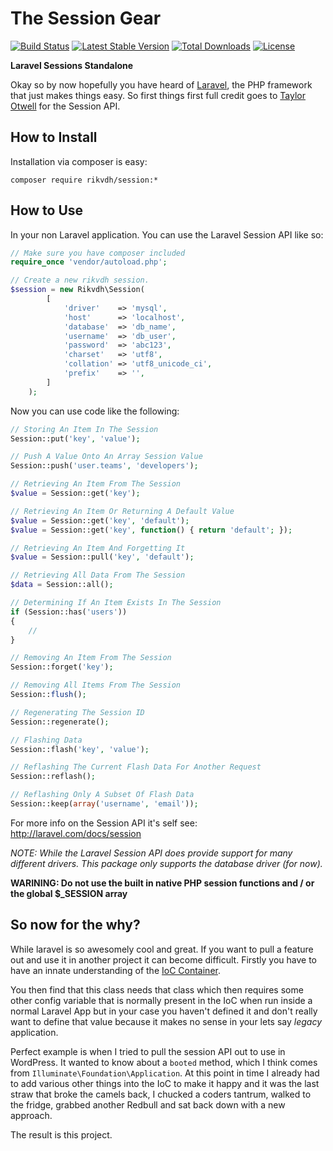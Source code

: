 The Session Gear
================================================================================
[![Build Status](https://travis-ci.org/rikvdh/session.svg?branch=master)](https://travis-ci.org/rikvdh/session)
[![Latest Stable Version](https://poser.pugx.org/rikvdh/session/v/stable.svg)](https://packagist.org/packages/rikvdh/session)
[![Total Downloads](https://poser.pugx.org/rikvdh/session/downloads.svg)](https://packagist.org/packages/rikvdh/session)
[![License](https://poser.pugx.org/rikvdh/session/license.svg)](https://packagist.org/packages/rikvdh/session)

**Laravel Sessions Standalone**

Okay so by now hopefully you have heard of [Laravel](http://laravel.com/),
the PHP framework that just makes things easy. So first things first full credit
goes to [Taylor Otwell](https://github.com/taylorotwell) for the Session API.

How to Install
--------------------------------------------------------------------------------
Installation via composer is easy:

	composer require rikvdh/session:*

How to Use
--------------------------------------------------------------------------------
In your non Laravel application.
You can use the Laravel Session API like so:

```php
// Make sure you have composer included
require_once 'vendor/autoload.php';

// Create a new rikvdh session.
$session = new Rikvdh\Session(
		[
			'driver'    => 'mysql',
			'host'      => 'localhost',
			'database'  => 'db_name',
			'username'  => 'db_user',
			'password'  => 'abc123',
			'charset'   => 'utf8',
			'collation' => 'utf8_unicode_ci',
			'prefix'    => '',
		]
	);
```

Now you can use code like the following:

```php
// Storing An Item In The Session
Session::put('key', 'value');

// Push A Value Onto An Array Session Value
Session::push('user.teams', 'developers');

// Retrieving An Item From The Session
$value = Session::get('key');

// Retrieving An Item Or Returning A Default Value
$value = Session::get('key', 'default');
$value = Session::get('key', function() { return 'default'; });

// Retrieving An Item And Forgetting It
$value = Session::pull('key', 'default');

// Retrieving All Data From The Session
$data = Session::all();

// Determining If An Item Exists In The Session
if (Session::has('users'))
{
    //
}

// Removing An Item From The Session
Session::forget('key');

// Removing All Items From The Session
Session::flush();

// Regenerating The Session ID
Session::regenerate();

// Flashing Data
Session::flash('key', 'value');

// Reflashing The Current Flash Data For Another Request
Session::reflash();

// Reflashing Only A Subset Of Flash Data
Session::keep(array('username', 'email'));
```

For more info on the Session API it's self see:
http://laravel.com/docs/session

*NOTE: While the Laravel Session API does provide support for many different
drivers. This package only supports the database driver (for now).*

**WARINING: Do not use the built in native PHP session 
functions and / or the global $_SESSION array**

So now for the why?
-------------------
While laravel is so awesomely cool and great. If you want to pull a feature out
and use it in another project it can become difficult. Firstly you have to have
an innate understanding of the [IoC Container](http://laravel.com/docs/ioc).

You then find that this class needs that class which then requires some other
config variable that is normally present in the IoC when run inside a normal
Laravel App but in your case you haven't defined it and don't really want
to define that value because it makes no sense in your lets say *legacy*
application.

Perfect example is when I tried to pull the session API out to use in WordPress.
It wanted to know about a ```booted``` method, which I think comes from
```Illuminate\Foundation\Application```. At this point in time I already had to
add various other things into the IoC to make it happy and it was the last straw
that broke the camels back, I chucked a coders tantrum, walked to the fridge,
grabbed another Redbull and sat back down with a new approach.

The result is this project.
